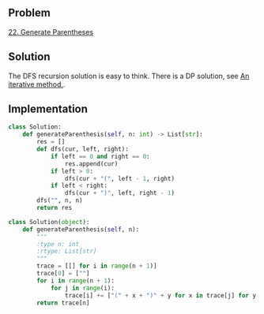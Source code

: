 ## Problem
[22. Generate Parentheses](https://leetcode.com/problems/generate-parentheses/)

## Solution
The DFS recursion solution is easy to think. There is a DP solution, see [An iterative method.](https://leetcode.com/problems/generate-parentheses/discuss/10127/An-iterative-method.).

## Implementation
```python
class Solution:
    def generateParenthesis(self, n: int) -> List[str]:
        res = []
        def dfs(cur, left, right):
            if left == 0 and right == 0:
                res.append(cur)
            if left > 0:
                dfs(cur + "(", left - 1, right)
            if left < right:
                dfs(cur + ")", left, right - 1)
        dfs("", n, n)
        return res
```

```python
class Solution(object):
    def generateParenthesis(self, n):  
        """ 
        :type n: int 
        :rtype: List[str] 
        """  
        trace = [[] for i in range(n + 1)]
        trace[0] = [""]
        for i in range(n + 1):
            for j in range(i):
                trace[i] += ["(" + x + ")" + y for x in trace[j] for y in trace[i - 1 - j]]
        return trace[n]
```
